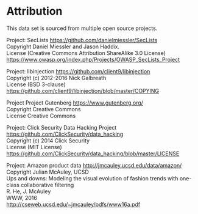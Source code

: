 # Attribution
This data set is sourced from multiple open source projects.

Project: SecLists https://github.com/danielmiessler/SecLists  
Copyright Daniel Miessler and Jason Haddix.  
License (Creative Commons Attribution ShareAlike 3.0 License) https://www.owasp.org/index.php/Projects/OWASP_SecLists_Project 

Project: libinjection https://github.com/client9/libinjection  
Copyright (c) 2012-2016 Nick Galbreath  
License (BSD 3-clause) https://github.com/client9/libinjection/blob/master/COPYING

Project Project Gutenberg https://www.gutenberg.org/  
Copyright Creative Commons  
License Creative Commons

Project: Click Security Data Hacking Project https://github.com/ClickSecurity/data_hacking  
Copyright (c) 2014 Click Security  
License (MIT License) https://github.com/ClickSecurity/data_hacking/blob/master/LICENSE

Project: Amazon product data http://jmcauley.ucsd.edu/data/amazon/  
Copyright Julian McAuley, UCSD  
Ups and downs: Modeling the visual evolution of fashion trends with one-class collaborative filtering  
R. He, J. McAuley  
WWW, 2016  
http://cseweb.ucsd.edu/~jmcauley/pdfs/www16a.pdf
